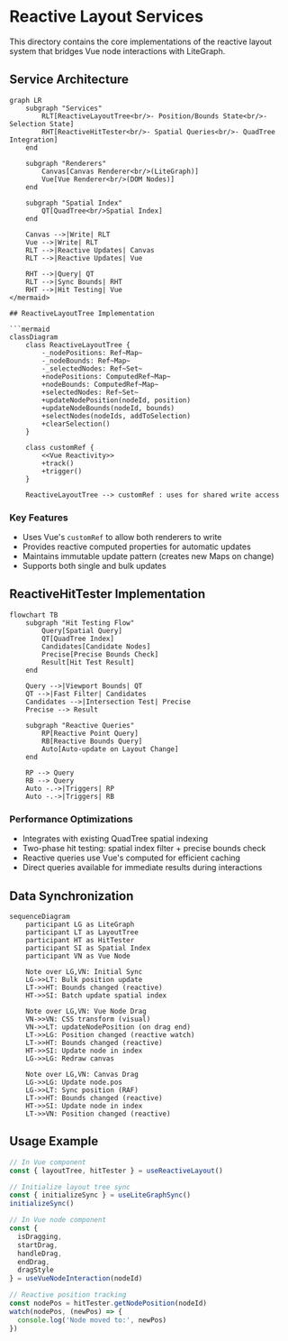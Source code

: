 # Reactive Layout Services

This directory contains the core implementations of the reactive layout system that bridges Vue node interactions with LiteGraph.

## Service Architecture

```mermaid
graph LR
    subgraph "Services"
        RLT[ReactiveLayoutTree<br/>- Position/Bounds State<br/>- Selection State]
        RHT[ReactiveHitTester<br/>- Spatial Queries<br/>- QuadTree Integration]
    end

    subgraph "Renderers"
        Canvas[Canvas Renderer<br/>(LiteGraph)]
        Vue[Vue Renderer<br/>(DOM Nodes)]
    end

    subgraph "Spatial Index"
        QT[QuadTree<br/>Spatial Index]
    end

    Canvas -->|Write| RLT
    Vue -->|Write| RLT
    RLT -->|Reactive Updates| Canvas
    RLT -->|Reactive Updates| Vue
    
    RHT -->|Query| QT
    RLT -->|Sync Bounds| RHT
    RHT -->|Hit Testing| Vue
</mermaid>

## ReactiveLayoutTree Implementation

```mermaid
classDiagram
    class ReactiveLayoutTree {
        -_nodePositions: Ref~Map~
        -_nodeBounds: Ref~Map~
        -_selectedNodes: Ref~Set~
        +nodePositions: ComputedRef~Map~
        +nodeBounds: ComputedRef~Map~
        +selectedNodes: Ref~Set~
        +updateNodePosition(nodeId, position)
        +updateNodeBounds(nodeId, bounds)
        +selectNodes(nodeIds, addToSelection)
        +clearSelection()
    }

    class customRef {
        <<Vue Reactivity>>
        +track()
        +trigger()
    }

    ReactiveLayoutTree --> customRef : uses for shared write access
```

### Key Features
- Uses Vue's `customRef` to allow both renderers to write
- Provides reactive computed properties for automatic updates
- Maintains immutable update pattern (creates new Maps on change)
- Supports both single and bulk updates

## ReactiveHitTester Implementation

```mermaid
flowchart TB
    subgraph "Hit Testing Flow"
        Query[Spatial Query]
        QT[QuadTree Index]
        Candidates[Candidate Nodes]
        Precise[Precise Bounds Check]
        Result[Hit Test Result]
    end

    Query -->|Viewport Bounds| QT
    QT -->|Fast Filter| Candidates
    Candidates -->|Intersection Test| Precise
    Precise --> Result

    subgraph "Reactive Queries"
        RP[Reactive Point Query]
        RB[Reactive Bounds Query]
        Auto[Auto-update on Layout Change]
    end

    RP --> Query
    RB --> Query
    Auto -.->|Triggers| RP
    Auto -.->|Triggers| RB
```

### Performance Optimizations
- Integrates with existing QuadTree spatial indexing
- Two-phase hit testing: spatial index filter + precise bounds check
- Reactive queries use Vue's computed for efficient caching
- Direct queries available for immediate results during interactions

## Data Synchronization

```mermaid
sequenceDiagram
    participant LG as LiteGraph
    participant LT as LayoutTree
    participant HT as HitTester
    participant SI as Spatial Index
    participant VN as Vue Node

    Note over LG,VN: Initial Sync
    LG->>LT: Bulk position update
    LT->>HT: Bounds changed (reactive)
    HT->>SI: Batch update spatial index

    Note over LG,VN: Vue Node Drag
    VN->>VN: CSS transform (visual)
    VN->>LT: updateNodePosition (on drag end)
    LT->>LG: Position changed (reactive watch)
    LT->>HT: Bounds changed (reactive)
    HT->>SI: Update node in index
    LG->>LG: Redraw canvas

    Note over LG,VN: Canvas Drag
    LG->>LG: Update node.pos
    LG->>LT: Sync position (RAF)
    LT->>HT: Bounds changed (reactive)
    HT->>SI: Update node in index
    LT->>VN: Position changed (reactive)
```

## Usage Example

```typescript
// In Vue component
const { layoutTree, hitTester } = useReactiveLayout()

// Initialize layout tree sync
const { initializeSync } = useLiteGraphSync()
initializeSync()

// In Vue node component
const { 
  isDragging,
  startDrag,
  handleDrag,
  endDrag,
  dragStyle 
} = useVueNodeInteraction(nodeId)

// Reactive position tracking
const nodePos = hitTester.getNodePosition(nodeId)
watch(nodePos, (newPos) => {
  console.log('Node moved to:', newPos)
})
```